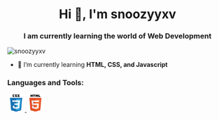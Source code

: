 <h1 align="center">Hi 👋, I'm snoozyyxv</h1>
<h3 align="center">I am currently learning the world of Web Development</h3>

<p align="left"> <img src="https://komarev.com/ghpvc/?username=snoozyyxv&label=Profile%20views&color=0e75b6&style=flat" alt="snoozyyxv" /> </p>

- 🌱 I’m currently learning **HTML, CSS, and Javascript**

<p align="left">
</p>

<h3 align="left">Languages and Tools:</h3>
<p align="left"> <a href="https://www.w3schools.com/css/" target="_blank" rel="noreferrer"> <img src="https://raw.githubusercontent.com/devicons/devicon/master/icons/css3/css3-original-wordmark.svg" alt="css3" width="40" height="40"/> </a> <a href="https://www.w3.org/html/" target="_blank" rel="noreferrer"> <img src="https://raw.githubusercontent.com/devicons/devicon/master/icons/html5/html5-original-wordmark.svg" alt="html5" width="40" height="40"/> </a> </p>
